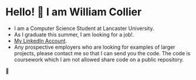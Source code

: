 # Hello! 👋 I am William Collier

- I am a Computer Science Student at Lancaster University.
- As I graduate this summer, I am looking for a job!. 
- [My LinkedIn Account](https://www.linkedin.com/in/william-l-collier/).
- Any prospective employers who are looking for examples of larger projects, please contact me so that I can send you the code. The code is coursework which I am not allowed share code on a public repository.

🐧

<!--
**WCollier/WCollier** is a ✨ _special_ ✨ repository because its `README.md` (this file) appears on your GitHub profile.

Here are some ideas to get you started:

- 🔭 I’m currently working on ...
- 🌱 I’m currently learning ...
- 👯 I’m looking to collaborate on ...
- 🤔 I’m looking for help with ...
- 💬 Ask me about ...
- 📫 How to reach me: ...
- 😄 Pronouns: ...
- ⚡ Fun fact: ...
-->
